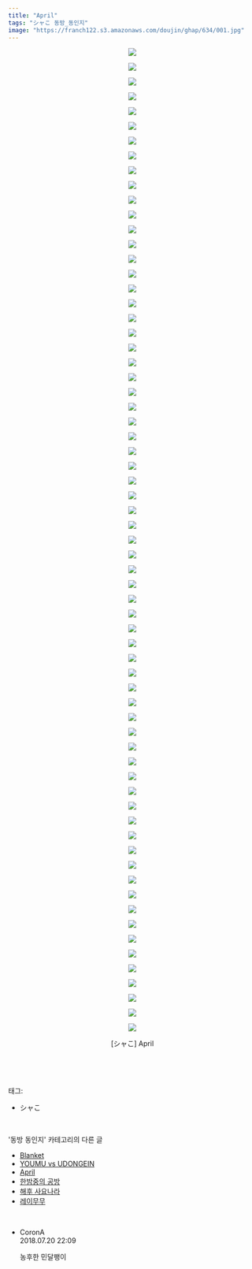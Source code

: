 ```yaml
---
title: "April"
tags: "シャこ 동방_동인지"
image: "https://franch122.s3.amazonaws.com/doujin/ghap/634/001.jpg"
---
```

<div class="article">
<p style="text-align: center; clear: none; float: none;"><img src="{{ site.imgserver4 }}/ghap/634/001.jpg"/></p>
<p style="text-align: center; clear: none; float: none;"><img src="{{ site.imgserver4 }}/ghap/634/002.jpg"/></p>
<p style="text-align: center; clear: none; float: none;"><img src="{{ site.imgserver4 }}/ghap/634/003.jpg"/></p>
<p style="text-align: center; clear: none; float: none;"><img src="{{ site.imgserver4 }}/ghap/634/004.jpg"/></p>
<p style="text-align: center; clear: none; float: none;"><img src="{{ site.imgserver4 }}/ghap/634/005.jpg"/></p>
<p style="text-align: center; clear: none; float: none;"><img src="{{ site.imgserver4 }}/ghap/634/006.jpg"/></p>
<p style="text-align: center; clear: none; float: none;"><img src="{{ site.imgserver4 }}/ghap/634/007.jpg"/></p>
<p style="text-align: center; clear: none; float: none;"><img src="{{ site.imgserver4 }}/ghap/634/008.jpg"/></p>
<p style="text-align: center; clear: none; float: none;"><img src="{{ site.imgserver4 }}/ghap/634/009.jpg"/></p>
<p style="text-align: center; clear: none; float: none;"><img src="{{ site.imgserver4 }}/ghap/634/010.jpg"/></p>
<p style="text-align: center; clear: none; float: none;"><img src="{{ site.imgserver4 }}/ghap/634/011.jpg"/></p>
<p style="text-align: center; clear: none; float: none;"><img src="{{ site.imgserver4 }}/ghap/634/012.jpg"/></p>
<p style="text-align: center; clear: none; float: none;"><img src="{{ site.imgserver4 }}/ghap/634/013.jpg"/></p>
<p style="text-align: center; clear: none; float: none;"><img src="{{ site.imgserver4 }}/ghap/634/014.jpg"/></p>
<p style="text-align: center; clear: none; float: none;"><img src="{{ site.imgserver4 }}/ghap/634/015.jpg"/></p>
<p style="text-align: center; clear: none; float: none;"><img src="{{ site.imgserver4 }}/ghap/634/016.jpg"/></p>
<p style="text-align: center; clear: none; float: none;"><img src="{{ site.imgserver4 }}/ghap/634/017.jpg"/></p>
<p style="text-align: center; clear: none; float: none;"><img src="{{ site.imgserver4 }}/ghap/634/018.jpg"/></p>
<p style="text-align: center; clear: none; float: none;"><img src="{{ site.imgserver4 }}/ghap/634/019.jpg"/></p>
<p style="text-align: center; clear: none; float: none;"><img src="{{ site.imgserver4 }}/ghap/634/020.jpg"/></p>
<p style="text-align: center; clear: none; float: none;"><img src="{{ site.imgserver4 }}/ghap/634/021.jpg"/></p>
<p style="text-align: center; clear: none; float: none;"><img src="{{ site.imgserver4 }}/ghap/634/022.jpg"/></p>
<p style="text-align: center; clear: none; float: none;"><img src="{{ site.imgserver4 }}/ghap/634/023.jpg"/></p>
<p style="text-align: center; clear: none; float: none;"><img src="{{ site.imgserver4 }}/ghap/634/024.jpg"/></p>
<p style="text-align: center; clear: none; float: none;"><img src="{{ site.imgserver4 }}/ghap/634/025.jpg"/></p>
<p style="text-align: center; clear: none; float: none;"><img src="{{ site.imgserver4 }}/ghap/634/026.jpg"/></p>
<p style="text-align: center; clear: none; float: none;"><img src="{{ site.imgserver4 }}/ghap/634/027.jpg"/></p>
<p style="text-align: center; clear: none; float: none;"><img src="{{ site.imgserver4 }}/ghap/634/028.jpg"/></p>
<p style="text-align: center; clear: none; float: none;"><img src="{{ site.imgserver4 }}/ghap/634/029.jpg"/></p>
<p style="text-align: center; clear: none; float: none;"><img src="{{ site.imgserver4 }}/ghap/634/030.jpg"/></p>
<p style="text-align: center; clear: none; float: none;"><img src="{{ site.imgserver4 }}/ghap/634/031.jpg"/></p>
<p style="text-align: center; clear: none; float: none;"><img src="{{ site.imgserver4 }}/ghap/634/032.jpg"/></p>
<p style="text-align: center; clear: none; float: none;"><img src="{{ site.imgserver4 }}/ghap/634/033.jpg"/></p>
<p style="text-align: center; clear: none; float: none;"><img src="{{ site.imgserver4 }}/ghap/634/034.jpg"/></p>
<p style="text-align: center; clear: none; float: none;"><img src="{{ site.imgserver4 }}/ghap/634/035.jpg"/></p>
<p style="text-align: center; clear: none; float: none;"><img src="{{ site.imgserver4 }}/ghap/634/036.jpg"/></p>
<p style="text-align: center; clear: none; float: none;"><img src="{{ site.imgserver4 }}/ghap/634/037.jpg"/></p>
<p style="text-align: center; clear: none; float: none;"><img src="{{ site.imgserver4 }}/ghap/634/038.jpg"/></p>
<p style="text-align: center; clear: none; float: none;"><img src="{{ site.imgserver4 }}/ghap/634/039.jpg"/></p>
<p style="text-align: center; clear: none; float: none;"><img src="{{ site.imgserver4 }}/ghap/634/040.jpg"/></p>
<p style="text-align: center; clear: none; float: none;"><img src="{{ site.imgserver4 }}/ghap/634/041.jpg"/></p>
<p style="text-align: center; clear: none; float: none;"><img src="{{ site.imgserver4 }}/ghap/634/042.jpg"/></p>
<p style="text-align: center; clear: none; float: none;"><img src="{{ site.imgserver4 }}/ghap/634/043.jpg"/></p>
<p style="text-align: center; clear: none; float: none;"><img src="{{ site.imgserver4 }}/ghap/634/044.jpg"/></p>
<p style="text-align: center; clear: none; float: none;"><img src="{{ site.imgserver4 }}/ghap/634/045.jpg"/></p>
<p style="text-align: center; clear: none; float: none;"><img src="{{ site.imgserver4 }}/ghap/634/046.jpg"/></p>
<p style="text-align: center; clear: none; float: none;"><img src="{{ site.imgserver4 }}/ghap/634/047.jpg"/></p>
<p style="text-align: center; clear: none; float: none;"><img src="{{ site.imgserver4 }}/ghap/634/048.jpg"/></p>
<p style="text-align: center; clear: none; float: none;"><img src="{{ site.imgserver4 }}/ghap/634/049.jpg"/></p>
<p style="text-align: center; clear: none; float: none;"><img src="{{ site.imgserver4 }}/ghap/634/050.jpg"/></p>
<p style="text-align: center; clear: none; float: none;"><img src="{{ site.imgserver4 }}/ghap/634/051.jpg"/></p>
<p style="text-align: center; clear: none; float: none;"><img src="{{ site.imgserver4 }}/ghap/634/052.jpg"/></p>
<p style="text-align: center; clear: none; float: none;"><img src="{{ site.imgserver4 }}/ghap/634/053.jpg"/></p>
<p style="text-align: center; clear: none; float: none;"><img src="{{ site.imgserver4 }}/ghap/634/054.jpg"/></p>
<p style="text-align: center; clear: none; float: none;"><img src="{{ site.imgserver4 }}/ghap/634/055.jpg"/></p>
<p style="text-align: center; clear: none; float: none;"><img src="{{ site.imgserver4 }}/ghap/634/056.jpg"/></p>
<p style="text-align: center; clear: none; float: none;"><img src="{{ site.imgserver4 }}/ghap/634/057.jpg"/></p>
<p style="text-align: center; clear: none; float: none;"><img src="{{ site.imgserver4 }}/ghap/634/058.jpg"/></p>
<p style="text-align: center; clear: none; float: none;"><img src="{{ site.imgserver4 }}/ghap/634/059.jpg"/></p>
<p style="text-align: center; clear: none; float: none;"><img src="{{ site.imgserver4 }}/ghap/634/060.jpg"/></p>
<p style="text-align: center; clear: none; float: none;"><img src="{{ site.imgserver4 }}/ghap/634/061.jpg"/></p>
<p style="text-align: center; clear: none; float: none;"><img src="{{ site.imgserver4 }}/ghap/634/062.jpg"/></p>
<p style="text-align: center; clear: none; float: none;"><img src="{{ site.imgserver4 }}/ghap/634/063.jpg"/></p>
<p style="text-align: center; clear: none; float: none;"><img src="{{ site.imgserver4 }}/ghap/634/064.jpg"/></p>
<p style="text-align: center; clear: none; float: none;"><img src="{{ site.imgserver4 }}/ghap/634/065.jpg"/></p>
<p style="text-align: center; clear: none; float: none;"><img src="{{ site.imgserver4 }}/ghap/634/066.jpg"/></p>
<p style="text-align: center; clear: none; float: none;"><img src="{{ site.imgserver4 }}/ghap/634/067.jpg"/></p>
<p style="text-align: center; clear: none; float: none;">[シャこ] April</p>
<p><br/></p>
</div><br/>
<div class="tagTrail">
<p>태그: </p>
<ul>
<li>シャこ</li>
</ul>
</div><br/>
<div class="another">
<p>'동방 동인지' 카테고리의 다른 글</p>
<ul>
<li><a href="/ghap_636">Blanket</a></li>
<li><a href="/ghap_635">YOUMU vs UDONGEIN</a></li>
<li><a href="/ghap_634">April</a></li>
<li><a href="/ghap_633">한밤중의 공방</a></li>
<li><a href="/ghap_632">해후 사요나라</a></li>
<li><a href="/ghap_631">레이무무</a></li>
</ul>
</div><br/>
<div class="cb_module cb_fluid">
<div class="cb_wrt cb_profile">
<div class="comment">
<ul>
<li class="cb_thumb_off" id="comment15290889">
<div class="cb_comment_area">
<div class="cb_info_area">
<div class="cb_section">
<span class="cb_nick_name">CoronA</span>
</div>
<div class="cb_section">
<span class="cb_date">2018.07.20 22:09 </span>
</div>
</div>
<div class="cb_dsc_comment">
<p class="cb_dsc">
											농후한 민달팽이
										</p>
</div>
</div></li>
</ul>
</div>
</div><!-- commentList close -->
</div><br/>
